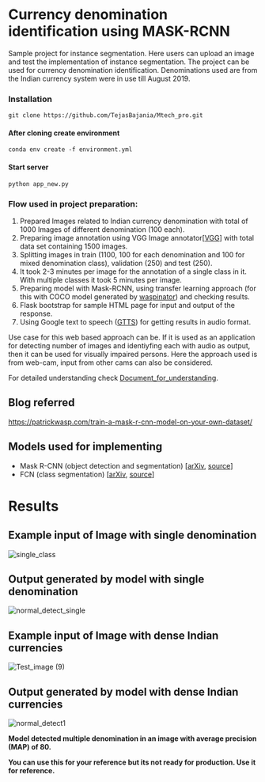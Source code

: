 # Currency denomination identification using MASK-RCNN 
Sample project for instance segmentation. Here users can upload an image and test the implementation of instance segmentation. The project can be used for currency denomination identification. Denominations used are from the Indian currency system were in use till August 2019.

### Installation
```console
git clone https://github.com/TejasBajania/Mtech_pro.git
```
#### After cloning create environment
```console
conda env create -f environment.yml
```
#### Start server
```console
python app_new.py
```
### Flow used in project preparation:

1. Prepared Images related to Indian currency denomination with total of 1000 Images of different denomination (100 each).
2. Preparing image annotation using VGG Image annotator[[VGG](https://www.robots.ox.ac.uk/~vgg/software/via/)] with total data set containing 1500 images.
3. Splitting images in train (1100, 100 for each denomination and 100 for mixed denomination class), validation (250) and test (250).
4. It took 2-3 minutes per image for the annotation of a single class in it. With multiple classes it took 5 minutes per image.
5. Preparing model with Mask-RCNN, using transfer learning approach (for this with COCO model generated by [waspinator](https://github.com/waspinator/deep-learning-explorer/tree/master/data)) and checking results.
6. Flask bootstrap for sample HTML page for input and output of the response.
7. Using Google text to speech ([GTTS](https://gtts.readthedocs.io/en/latest/)) for getting results in audio format.

Use case for this web based approach can be. If it is used as an application for detecting number of images and identiyfing each with audio as output, then it can be used for visually impaired persons. Here the approach used is from web-cam, input from other cams can also be considered.

For detailed understanding check [Document_for_understanding](https://github.com/TejasBajania/Mtech_pro/blob/master/Document_for_understanding.pdf).

## Blog referred
https://patrickwasp.com/train-a-mask-r-cnn-model-on-your-own-dataset/

## Models used for implementing

- Mask R-CNN (object detection and segmentation) [[arXiv](https://arxiv.org/abs/1703.06870), [source](https://github.com/matterport/Mask_RCNN)]
- FCN (class segmentation) [[arXiv](https://arxiv.org/abs/1605.06211), [source](https://github.com/aurora95/Keras-FCN)]

# Results
## Example input of Image with single denomination
![single_class](https://user-images.githubusercontent.com/33371855/122665007-5bdcf500-d1c2-11eb-9517-5914649c10af.jpg)

## Output generated by model with single denomination

![normal_detect_single](https://user-images.githubusercontent.com/33371855/122665168-4fa56780-d1c3-11eb-9d86-0706731527c5.JPG)

## Example input of Image with dense Indian currencies

![Test_image (9)](https://user-images.githubusercontent.com/33371855/122665254-cd697300-d1c3-11eb-8363-72c9fc3dab91.jpg)

## Output generated by model with dense Indian currencies

![normal_detect1](https://user-images.githubusercontent.com/33371855/122665323-2df8b000-d1c4-11eb-8916-223d4ba5328b.JPG)

<strong> Model detected multiple denomination in an image with average precision (MAP) of 80. </strong>

<strong> You can use this for your reference but its not ready for production. Use it for reference. </strong>


